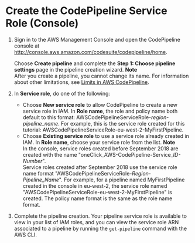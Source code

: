 # Create the CodePipeline Service Role \(Console\)<a name="pipelines-create-service-role-console"></a>

1. Sign in to the AWS Management Console and open the CodePipeline console at [http://console\.aws\.amazon\.com/codesuite/codepipeline/home](http://console.aws.amazon.com/codesuite/codepipeline/home)\.

   Choose **Create pipeline** and complete the **Step 1: Choose pipeline settings** page in the pipeline creation wizard\.
**Note**  
After you create a pipeline, you cannot change its name\. For information about other limitations, see [Limits in AWS CodePipeline](limits.md)\.

1. In **Service role**, do one of the following:
   + Choose **New service role** to allow CodePipeline to create a new service role in IAM\. In **Role name**, the role and policy name both default to this format: AWSCodePipelineServiceRole\-*region*\-*pipeline\_name*\. For example, this is the service role created for this tutorial: AWSCodePipelineServiceRole\-eu\-west\-2\-MyFirstPipeline\.
   + Choose **Existing service role** to use a service role already created in IAM\. In **Role name**, choose your service role from the list\.
**Note**  
In the console, service roles created before September 2018 are created with the name "oneClick\_AWS\-CodePipeline\-Service\_*ID\-Number*"\.  
Service roles created after September 2018 use the service role name format "AWSCodePipelineServiceRole\-*Region*\-*Pipeline\_Name*"\. For example, for a pipeline named MyFirstPipeline created in the console in eu\-west\-2, the service role named "AWSCodePipelineServiceRole\-eu\-west\-2\-MyFirstPipeline" is created\. The policy name format is the same as the role name format\.

1. Complete the pipeline creation\. Your pipeline service role is available to view in your list of IAM roles, and you can view the service role ARN associated to a pipeline by running the `get-pipeline` command with the AWS CLI\.